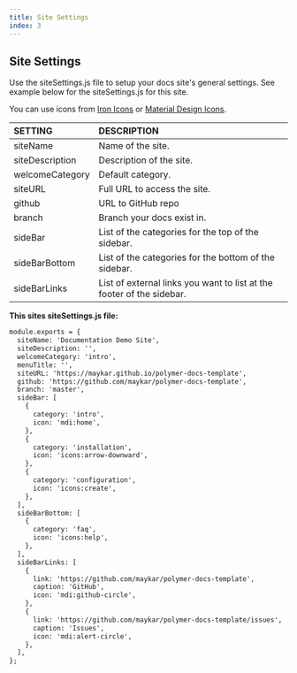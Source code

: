 ```yaml
---
title: Site Settings
index: 3
---
```


## Site Settings

Use the siteSettings.js file to setup your docs site's general settings. See example below for the siteSettings.js for this site.

You can use icons from [Iron Icons](https://www.webcomponents.org/element/@polymer/iron-icons/demo/demo/index.html) or [Material Design Icons](https://materialdesignicons.com/).

|SETTING|DESCRIPTION
|:-|:-|
|siteName|Name of the site.
|siteDescription|Description of the site.
|welcomeCategory|Default category.
|siteURL|Full URL to access the site.
|github|URL to GitHub repo
|branch|Branch your docs exist in.
|sideBar|List of the categories for the top of the sidebar.
|sideBarBottom|List of the categories for the bottom of the sidebar.
|sideBarLinks|List of external links you want to list at the footer of the sidebar.

**This sites siteSettings.js file:**

```txt
module.exports = {
  siteName: 'Documentation Demo Site',
  siteDescription: '',
  welcomeCategory: 'intro',
  menuTitle: '',
  siteURL: 'https://maykar.github.io/polymer-docs-template',
  github: 'https://github.com/maykar/polymer-docs-template',
  branch: 'master',
  sideBar: [
    {
      category: 'intro',
      icon: 'mdi:home',
    },
    {
      category: 'installation',
      icon: 'icons:arrow-downward',
    },
    {
      category: 'configuration',
      icon: 'icons:create',
    },
  ],
  sideBarBottom: [
    {
      category: 'faq',
      icon: 'icons:help',
    },
  ],
  sideBarLinks: [
    {
      link: 'https://github.com/maykar/polymer-docs-template',
      caption: 'GitHub',
      icon: 'mdi:github-circle',
    },
    {
      link: 'https://github.com/maykar/polymer-docs-template/issues',
      caption: 'Issues',
      icon: 'mdi:alert-circle',
    },
  ],
};

```
